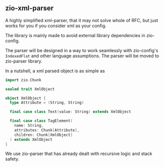 ## zio-xml-parser

A highly simplified xml-parser, that it may not solve whole of RFC, but just works for you if you 
consider xml as your config.

The library is mainly made to avoid external library dependencies
in zio-config. 

The parser will be designed
in a way to work seamlessly with zio-config's `IndexedFlat` and other
language assumptions. The parser will be moved to zio-parser library.

In a nutshell, a xml parsed object is as simple as

```scala
import zio.Chunk

sealed trait XmlObject

object XmlObject {
  type Attribute = (String, String)

  final case class Text(value: String) extends XmlObject

  final case class TagElement(
    name: String,
    attributes: Chunk[Attribute],
    children: Chunk[XmlObject]
  ) extends XmlObject
}

```

We use zio-parser that has already dealt with recursive logic and stack safety.

